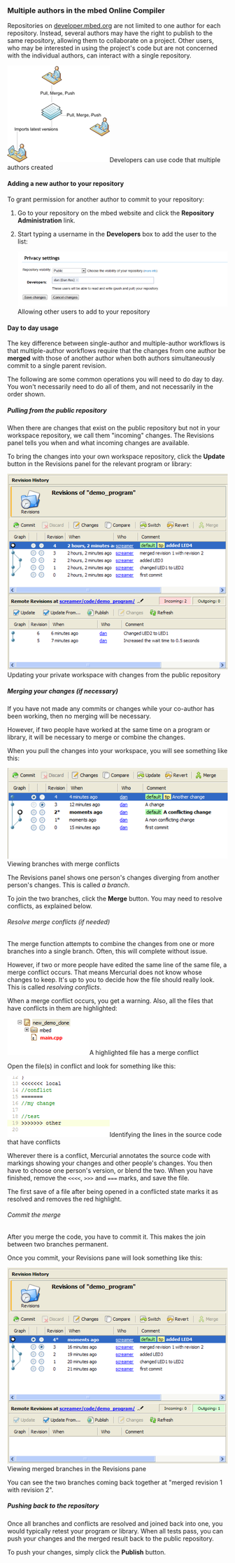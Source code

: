 ### Multiple authors in the mbed Online Compiler

Repositories on [developer.mbed.org](https://developer.mbed.org) are not limited to one author for each repository. Instead, several authors may have the right to publish to the same repository, allowing them to collaborate on a project. Other users, who may be interested in using the project's code but are not concerned with the individual authors, can interact with a single repository.

<span class="images">![](images/mult_authors.png)<span>Developers can use code that multiple authors created</span></span>

#### Adding a new author to your repository

To grant permission for another author to commit to your repository:

1. Go to your repository on the mbed website and click the **Repository Administration** link.

1. Start typing a username in the **Developers** box to add the user to the list:

	<span class="images">![](images/privacy_settings.png)<span>Allowing other users to add to your repository</span></span>

#### Day to day usage

The key difference between single-author and multiple-author workflows is that multiple-author workflows require that the changes from one author be **merged** with those of another author when both authors simultaneously commit to a single parent revision.

The following are some common operations you will need to do day to day. You won't necessarily need to do all of them, and not necessarily in the order shown.

##### Pulling from the public repository

When there are changes that exist on the public repository but not in your workspace repository, we call them "incoming" changes. The Revisions panel tells you when and what incoming changes are available.

To bring the changes into your own workspace repository, click the **Update** button in the Revisions panel for the relevant program or library:

<span class="images">![](images/multi_revision_history.png)<span>Updating your private workspace with changes from the public repository</span></span>

##### Merging your changes (if necessary)

If you have not made any commits or changes while your co-author has been working, then no merging will be necessary.

However, if two people have worked at the same time on a program or library, it will be necessary to merge or combine the changes.

When you pull the changes into your workspace, you will see something like this:

<span class="images">![](images/changes_to_merge.png)<span>Viewing branches with merge conflicts</span></span>

The Revisions panel shows one person's changes diverging from another person's changes. This is called *a branch*.

To join the two branches, click the **Merge** button. You may need to resolve conflicts, as explained below.

###### Resolve merge conflicts (if needed)

The merge function attempts to combine the changes from one or more branches into a single branch. Often, this will complete without issue.

However, if two or more people have edited the same line of the same file, a merge conflict occurs. That means Mercurial does not know whose changes to keep. It's up to you to decide how the file should really look. This is called *resolving conflicts*.

When a merge conflict occurs, you get a warning. Also, all the files that have conflicts in them are highlighted:

<span class="images">![](images/conflict_files.png)<span>A highlighted file has a merge conflict</span></span>

Open the file(s) in conflict and look for something like this:

<span class="images">![](images/conflict_review.png)<span>Identifying the lines in the source code that have conflicts</span></span>

Wherever there is a conflict, Mercurial annotates the source code with markings showing your changes and other people's changes. You then have to choose one person's version, or blend the two. When you have finished, remove the ``<<<<``, ``>>>`` and ``===`` marks, and save the file.

The first save of a file after being opened in a conflicted state marks it as resolved and removes the red highlight.

###### Commit the merge

After you merge the code, you have to commit it. This makes the join between two branches permanent.

Once you commit, your Revisions pane will look something like this:

<span class="images">![](images/commit_merge.png)<span>Viewing merged branches in the Revisions pane</span></span>

You can see the two branches coming back together at "merged revision 1 with revision 2".

##### Pushing back to the repository

Once all branches and conflicts are resolved and joined back into one, you would typically retest your program or library. When all tests pass, you can push your changes and the merged result back to the public repository.

To push your changes, simply click the **Publish** button.
